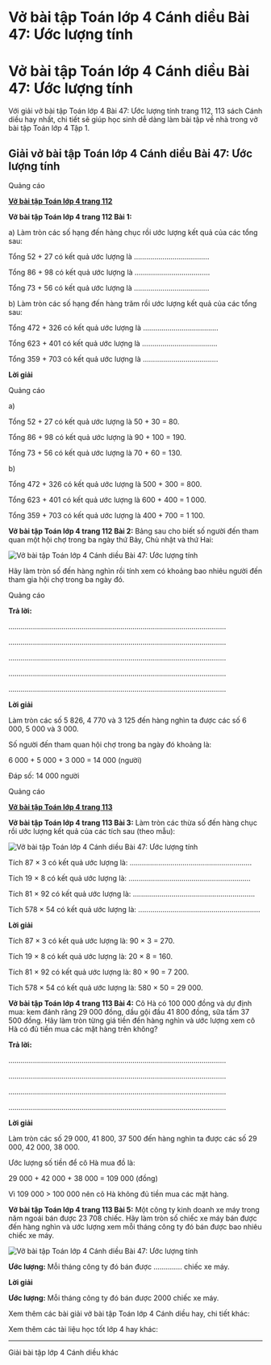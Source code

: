 # Vở bài tập Toán lớp 4 Cánh diều Bài 47: Ước lượng tính

# Vở bài tập Toán lớp 4 Cánh diều Bài 47: Ước lượng tính

Với giải vở bài tập Toán lớp 4 Bài 47: Ước lượng tính trang 112, 113 sách Cánh diều hay nhất, chi tiết sẽ giúp học sinh dễ dàng làm bài tập về nhà trong vở bài tập Toán lớp 4 Tập 1.

## Giải vở bài tập Toán lớp 4 Cánh diều Bài 47: Ước lượng tính

Quảng cáo

[**Vở bài tập Toán lớp 4 trang 112**](https://vietjack.com/vbt-toan-4-cd/vbt-toan-lop-4-trang-112-canh-dieu.jsp)

**Vở bài tập Toán lớp 4 trang 112 Bài 1:**

a) Làm tròn các số hạng đến hàng chục rồi ước lượng kết quả của các tổng sau:

Tổng 52 + 27 có kết quả ước lượng là ………………………………. 

Tổng 86 + 98 có kết quả ước lượng là ………………………………. 

Tổng 73 + 56 có kết quả ước lượng là ……………………………….

b) Làm tròn các số hạng đến hàng trăm rồi ước lượng kết quả của các tổng sau: 

Tổng 472 + 326 có kết quả ước lượng là ……………………………….

Tổng 623 + 401 có kết quả ước lượng là ……………………………….

Tổng 359 + 703 có kết quả ước lượng là ……………………………….

**Lời giải**

Quảng cáo

a)

Tổng 52 + 27 có kết quả ước lượng là 50 + 30 = 80.

Tổng 86 + 98 có kết quả ước lượng là 90 + 100 = 190.

Tổng 73 + 56 có kết quả ước lượng là 70 + 60 = 130.

b) 

Tổng 472 + 326 có kết quả ước lượng là 500 + 300 = 800.

Tổng 623 + 401 có kết quả ước lượng là 600 + 400 = 1 000.

Tổng 359 + 703 có kết quả ước lượng là 400 + 700 = 1 100.

**Vở bài tập Toán lớp 4 trang 112 Bài 2:** Bảng sau cho biết số người đến tham quan một hội chợ trong ba ngày thứ Bảy, Chủ nhật và thứ Hai:

![Vở bài tập Toán lớp 4 Cánh diều Bài 47: Ước lượng tính](https://vietjack.com/vbt-toan-4-cd/images/bai-47-uoc-luong-tinh.PNG)

Hãy làm tròn số đến hàng nghìn rồi tính xem có khoảng bao nhiêu người đến tham gia hội chợ trong ba ngày đó.

Quảng cáo

**Trả lời:**

……………………………………………………………………………………………..

……………………………………………………………………………………………..

……………………………………………………………………………………………..

……………………………………………………………………………………………..

……………………………………………………………………………………………..

**Lời giải**

Làm tròn các số 5 826, 4 770 và 3 125 đến hàng nghìn ta được các số 6 000, 5 000 và 3 000.

Số người đến tham quan hội chợ trong ba ngày đó khoảng là:

6 000 + 5 000 + 3 000 = 14 000 (người)

Đáp số: 14 000 người

Quảng cáo

[**Vở bài tập Toán lớp 4 trang 113**](https://vietjack.com/vbt-toan-4-cd/vbt-toan-lop-4-trang-113-canh-dieu.jsp)

**Vở bài tập Toán lớp 4 trang 113 Bài 3:** Làm tròn các thừa số đến hàng chục rồi ước lượng kết quả của các tích sau (theo mẫu):

![Vở bài tập Toán lớp 4 Cánh diều Bài 47: Ước lượng tính](https://vietjack.com/vbt-toan-4-cd/images/bai-47-uoc-luong-tinh-187535.PNG)

Tích 87 × 3 có kết quả ước lượng là: ….........................................................

Tích 19 × 8 có kết quả ước lượng là: ….........................................................

Tích 81 × 92 có kết quả ước lượng là: ….........................................................

Tích 578 × 54 có kết quả ước lượng là: ….........................................................

**Lời giải**

Tích 87 × 3 có kết quả ước lượng là: 90 × 3 = 270.

Tích 19 × 8 có kết quả ước lượng là: 20 × 8 = 160.

Tích 81 × 92 có kết quả ước lượng là: 80 × 90 = 7 200.

Tích 578 × 54 có kết quả ước lượng là: 580 × 50 = 29 000.

**Vở bài tập Toán lớp 4 trang 113 Bài 4:** Cô Hà có 100 000 đồng và dự định mua: kem đánh răng 29 000 đồng, dầu gội đầu 41 800 đồng, sữa tắm 37 500 đồng. Hãy làm tròn từng giá tiền đến hàng nghìn và ước lượng xem cô Hà có đủ tiền mua các mặt hàng trên không?

**Trả lời:**

………………………………………………………………………………………….....

……………………………………………………………………………………………..

……………………………………………………………………………………………..

……………………………………………………………………………………………..

**Lời giải**

Làm tròn các số 29 000, 41 800, 37 500 đến hàng nghìn ta được các số 29 000, 42 000, 38 000.

Ước lượng số tiền để cô Hà mua đồ là:

29 000 + 42 000 + 38 000 = 109 000 (đồng)

Vì 109 000 > 100 000 nên cô Hà không đủ tiền mua các mặt hàng.

**Vở bài tập Toán lớp 4 trang 113 Bài 5:** Một công ty kinh doanh xe máy trong năm ngoái bán được 23 708 chiếc. Hãy làm tròn số chiếc xe máy bán được đến hàng nghìn và ước lượng xem mỗi tháng công ty đó bán được bao nhiêu chiếc xe máy.

![Vở bài tập Toán lớp 4 Cánh diều Bài 47: Ước lượng tính](https://vietjack.com/vbt-toan-4-cd/images/bai-47-uoc-luong-tinh-187534.PNG)

**Ước lượng:** Mỗi tháng công ty đó bán được ………….. chiếc xe máy.

**Lời giải**

**Ước lượng:** Mỗi tháng công ty đó bán được 2000 chiếc xe máy.

Xem thêm các bài giải vở bài tập Toán lớp 4 Cánh diều hay, chi tiết khác:

Xem thêm các tài liệu học tốt lớp 4 hay khác:

* * *

Giải bài tập lớp 4 Cánh diều khác
